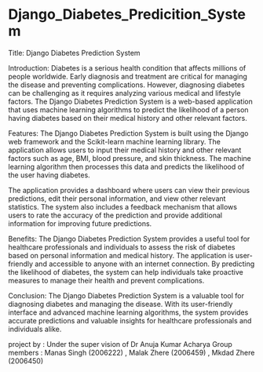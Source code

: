 # Django_Diabetes_Predicition_System
Title: Django Diabetes Prediction System

Introduction:
Diabetes is a serious health condition that affects millions of people worldwide. Early diagnosis and treatment are critical for managing the disease and preventing complications. However, diagnosing diabetes can be challenging as it requires analyzing various medical and lifestyle factors. The Django Diabetes Prediction System is a web-based application that uses machine learning algorithms to predict the likelihood of a person having diabetes based on their medical history and other relevant factors.

Features:
The Django Diabetes Prediction System is built using the Django web framework and the Scikit-learn machine learning library. The application allows users to input their medical history and other relevant factors such as age, BMI, blood pressure, and skin thickness. The machine learning algorithm then processes this data and predicts the likelihood of the user having diabetes.

The application provides a dashboard where users can view their previous predictions, edit their personal information, and view other relevant statistics. The system also includes a feedback mechanism that allows users to rate the accuracy of the prediction and provide additional information for improving future predictions.

Benefits:
The Django Diabetes Prediction System provides a useful tool for healthcare professionals and individuals to assess the risk of diabetes based on personal information and medical history. The application is user-friendly and accessible to anyone with an internet connection. By predicting the likelihood of diabetes, the system can help individuals take proactive measures to manage their health and prevent complications.

Conclusion:
The Django Diabetes Prediction System is a valuable tool for diagnosing diabetes and managing the disease. With its user-friendly interface and advanced machine learning algorithms, the system provides accurate predictions and valuable insights for healthcare professionals and individuals alike.

project by : Under the super vision of Dr Anuja Kumar Acharya
Group members : Manas Singh (2006222) , Malak Zhere (2006459) , Mkdad Zhere (2006450)

